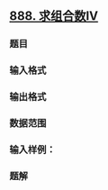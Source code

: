 ## [888. 求组合数IV](https://www.acwing.com/problem/content/890/)

### 题目

### 输入格式

### 输出格式

### 数据范围

### 输入样例：



### 题解
